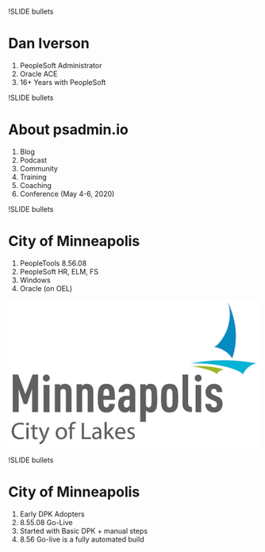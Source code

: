 !SLIDE bullets

# Dan Iverson

1. PeopleSoft Administrator
1. Oracle ACE
1. 16+ Years with PeopleSoft

!SLIDE bullets

# About psadmin.io

1. Blog
1. Podcast
1. Community
1. Training
1. Coaching
1. Conference (May 4-6, 2020)

!SLIDE bullets

# City of Minneapolis

1. PeopleTools 8.56.08
1. PeopleSoft HR, ELM, FS
1. Windows
1. Oracle (on OEL)

![.smallright](/_images/cityofmpls.png)

!SLIDE bullets

# City of Minneapolis

1. Early DPK Adopters
1. 8.55.08 Go-Live
1. Started with Basic DPK + manual steps
1. 8.56 Go-live is a fully automated build